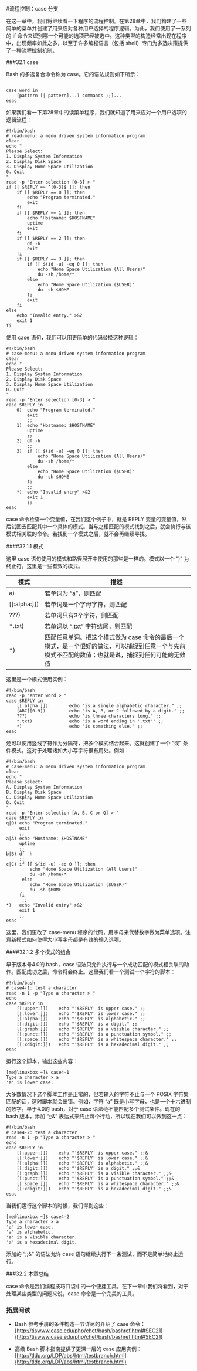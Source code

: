#流程控制：case 分支

在这一章中，我们将继续看一下程序的流程控制。在第28章中，我们构建了一些简单的菜单并创建了用来应对各种用户选择的程序逻辑。为此，我们使用了一系列的 if 命令来识别哪一个可能的选项已经被选中。这种类型的构造经常出现在程序中，出现频率如此之多，以至于许多编程语言（包括 shell）专门为多选决策提供了一种流程控制机制。

###32.1 case

Bash 的多选复合命令称为 case。它的语法规则如下所示：
```

case word in
    [pattern [| pattern]...) commands ;;]...
esac
```

如果我们看一下第28章中的读菜单程序，我们就知道了用来应对一个用户选项的逻辑流程：

```
#!/bin/bash
# read-menu: a menu driven system information program
clear
echo "
Please Select:
1. Display System Information
2. Display Disk Space
3. Display Home Space Utilization
0. Quit
"
read -p "Enter selection [0-3] > "
if [[ $REPLY =~ ^[0-3]$ ]]; then
    if [[ $REPLY == 0 ]]; then
        echo "Program terminated."
        exit
    fi
    if [[ $REPLY == 1 ]]; then
        echo "Hostname: $HOSTNAME"
        uptime
        exit
    fi
    if [[ $REPLY == 2 ]]; then
        df -h
        exit
    fi
    if [[ $REPLY == 3 ]]; then
        if [[ $(id -u) -eq 0 ]]; then
            echo "Home Space Utilization (All Users)"
            du -sh /home/*
        else
            echo "Home Space Utilization ($USER)"
            du -sh $HOME
        fi
        exit
    fi
else
    echo "Invalid entry." >&2
    exit 1
fi
```

使用 case 语句，我们可以用更简单的代码替换这种逻辑：

```
#!/bin/bash
# case-menu: a menu driven system information program
clear
echo "
Please Select:
1. Display System Information
2. Display Disk Space
3. Display Home Space Utilization
0. Quit
"
read -p "Enter selection [0-3] > "
case $REPLY in
    0)  echo "Program terminated."
        exit
        ;;
    1)  echo "Hostname: $HOSTNAME"
        uptime
        ;;
    2)  df -h
        ;;
    3)  if [[ $(id -u) -eq 0 ]]; then
            echo "Home Space Utilization (All Users)"
            du -sh /home/*
        else
            echo "Home Space Utilization ($USER)"
            du -sh $HOME
        fi
        ;;
    *)  echo "Invalid entry" >&2
        exit 1
        ;;
esac
```

case 命令检查一个变量值，在我们这个例子中，就是 REPLY 变量的变量值，然后试图去匹配其中一个具体的模式。当与之相匹配的模式找到之后，就会执行与该模式相关联的命令。若找到一个模式之后，就不会再继续寻找。

####32.1.1 模式

这里 case 语句使用的模式和路径展开中使用的那些是一样的。模式以一个 “)” 为终止符。这里是一些有效的模式。

|模式|描述|
|-----|-----|
|a)|若单词为 “a”，则匹配|
|[[:alpha:]])|若单词是一个字母字符，则匹配|
|???)|若单词只有3个字符，则匹配|
|*.txt)|若单词以 “.txt” 字符结尾，则匹配|
|*)|匹配任意单词。把这个模式做为 case 命令的最后一个模式，是一个很好的做法，可以捕捉到任意一个与先前模式不匹配的数值；也就是说，捕捉到任何可能的无效值|

这里是一个模式使用实例：

```
#!/bin/bash
read -p "enter word > "
case $REPLY in
    [[:alpha:]])        echo "is a single alphabetic character." ;;
    [ABC][0-9])         echo "is A, B, or C followed by a digit." ;;
    ???)                echo "is three characters long." ;;
    *.txt)              echo "is a word ending in '.txt'" ;;
    *)                  echo "is something else." ;;
esac
```

还可以使用竖线字符作为分隔符，把多个模式结合起来。这就创建了一个 “或” 条件模式。这对于处理诸如大小写字符很有用处。例如：

```
#!/bin/bash
# case-menu: a menu driven system information program
clear
echo "
Please Select:
A. Display System Information
B. Display Disk Space
C. Display Home Space Utilization
Q. Quit
"
read -p "Enter selection [A, B, C or Q] > "
case $REPLY in
q|Q) echo "Program terminated."
     exit
     ;;
a|A) echo "Hostname: $HOSTNAME"
     uptime
     ;;
b|B) df -h
     ;;
c|C) if [[ $(id -u) -eq 0 ]]; then
         echo "Home Space Utilization (All Users)"
         du -sh /home/*
      else
         echo "Home Space Utilization ($USER)"
         du -sh $HOME
     fi
      ;;
*)   echo "Invalid entry" >&2
     exit 1
     ;;
esac
```

这里，我们更改了 case-menu 程序的代码，用字母来代替数字做为菜单选项。注意新模式如何使得大小写字母都是有效的输入选项。


####32.1.2 多个模式的组合

早于版本号4.0的 bash，case 语法只允许执行与一个成功匹配的模式相关联的动作。匹配成功之后，命令将会终止。这里我们看一个测试一个字符的脚本：

```
#!/bin/bash
# case4-1: test a character
read -n 1 -p "Type a character > "
echo
case $REPLY in
    [[:upper:]])    echo "'$REPLY' is upper case." ;;
    [[:lower:]])    echo "'$REPLY' is lower case." ;;
    [[:alpha:]])    echo "'$REPLY' is alphabetic." ;;
    [[:digit:]])    echo "'$REPLY' is a digit." ;;
    [[:graph:]])    echo "'$REPLY' is a visible character." ;;
    [[:punct:]])    echo "'$REPLY' is a punctuation symbol." ;;
    [[:space:]])    echo "'$REPLY' is a whitespace character." ;;
    [[:xdigit:]])   echo "'$REPLY' is a hexadecimal digit." ;;
esac
```

运行这个脚本，输出这些内容：

```
[me@linuxbox ~]$ case4-1
Type a character > a
'a' is lower case.
```

大多数情况下这个脚本工作是正常的，但若输入的字符不止与一个 POSIX 字符集匹配的话，这时脚本就会出错。例如，字符 “a” 既是小写字母，也是一个十六进制的数字。早于4.0的 bash，对于 case 语法绝不能匹配多个测试条件。现在的 bash 版本，添加 “;;&” 表达式来终止每个行动，所以现在我们可以做到这一点：

```
#!/bin/bash
# case4-2: test a character
read -n 1 -p "Type a character > "
echo
case $REPLY in
    [[:upper:]])    echo "'$REPLY' is upper case." ;;&
    [[:lower:]])    echo "'$REPLY' is lower case." ;;&
    [[:alpha:]])    echo "'$REPLY' is alphabetic." ;;&
    [[:digit:]])    echo "'$REPLY' is a digit." ;;&
    [[:graph:]])    echo "'$REPLY' is a visible character." ;;&
    [[:punct:]])    echo "'$REPLY' is a punctuation symbol." ;;&
    [[:space:]])    echo "'$REPLY' is a whitespace character." ;;&
    [[:xdigit:]])   echo "'$REPLY' is a hexadecimal digit." ;;&
esac
```

当我们运行这个脚本的时候，我们得到这些：

```
[me@linuxbox ~]$ case4-2
Type a character > a
'a' is lower case.
'a' is alphabetic.
'a' is a visible character.
'a' is a hexadecimal digit.
```

添加的 “;;&” 的语法允许 case 语句继续执行下一条测试，而不是简单地终止运行。

###32.2 本章总结

case 命令是我们编程技巧口袋中的一个便捷工具。在下一章中我们将看到，对于处理某些类型的问题来说，case 命令是一个完美的工具。

### 拓展阅读

* Bash 参考手册的条件构造一节详尽的介绍了 case 命令：[http://tiswww.case.edu/php/chet/bash/bashref.html#SEC21](http://tiswww.case.edu/php/chet/bash/bashref.html#SEC21)

* 高级 Bash 脚本指南提供了更深一层的 case 应用实例：[http://tldp.org/LDP/abs/html/testbranch.html](http://tldp.org/LDP/abs/html/testbranch.html)

<br />
<br />
